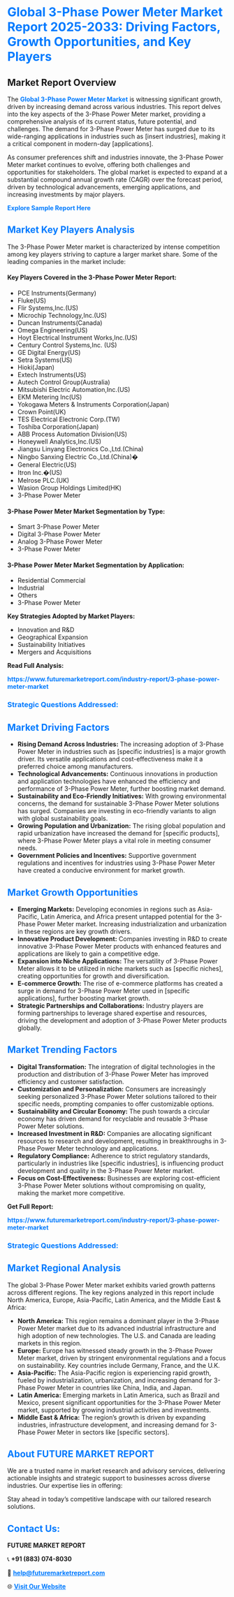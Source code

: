 <h1 style="color: #007BFF;">Global 3-Phase Power Meter Market Report 2025-2033: Driving Factors, Growth Opportunities, and Key Players</h1>

<section id="overview">
<h2>Market Report Overview</h2>
<p>The <a href="https://www.futuremarketreport.com/industry-report/3-phase-power-meter-market" style="color: #007BFF; text-decoration: none;"><strong>Global 3-Phase Power Meter Market</strong></a> is witnessing significant growth, driven by increasing demand across various industries. This report delves into the key aspects of the 3-Phase Power Meter market, providing a comprehensive analysis of its current status, future potential, and challenges. The demand for 3-Phase Power Meter has surged due to its wide-ranging applications in industries such as [insert industries], making it a critical component in modern-day [applications].</p>
<p>As consumer preferences shift and industries innovate, the 3-Phase Power Meter market continues to evolve, offering both challenges and opportunities for stakeholders. The global market is expected to expand at a substantial compound annual growth rate (CAGR) over the forecast period, driven by technological advancements, emerging applications, and increasing investments by major players.</p>
</section>

<section id="overview">
<p><a href="https://www.futuremarketreport.com/request-sample/reportId=100326" style="color: #007BFF; text-decoration: none;"><strong>Explore Sample Report Here</strong></a></p>
</section>

<section id="key-players">
<h2 style="color: #007BFF;">Market Key Players Analysis</h2>
<p>The 3-Phase Power Meter market is characterized by intense competition among key players striving to capture a larger market share. Some of the leading companies in the market include:</p>
<h4>Key Players Covered in the 3-Phase Power Meter Report:</h4>
<ul><li>PCE Instruments(Germany)</li><li>Fluke(US)</li><li>Flir Systems,Inc.(US)</li><li>Microchip Technology,Inc.(US)</li><li>Duncan Instruments(Canada)</li><li>Omega Engineering(US)</li><li>Hoyt Electrical Instrument Works,Inc.(US)</li><li>Century Control Systems,Inc. (US)</li><li>GE Digital Energy(US)</li><li>Setra Systems(US)</li><li>Hioki(Japan)</li><li>Extech Instruments(US)</li><li>Autech Control Group(Australia)</li><li>Mitsubishi Electric Automation,Inc.(US)</li><li>EKM Metering Inc(US)</li><li>Yokogawa Meters &amp; Instruments Corporation(Japan)</li><li>Crown Point(UK)</li><li>TES Electrical Electronic Corp.(TW)</li><li>Toshiba Corporation(Japan)</li><li>ABB Process Automation Division(US)</li><li>Honeywell Analytics,Inc.(US)</li><li>Jiangsu Linyang Electronics Co.,Ltd.(China)</li><li>Ningbo Sanxing Electric Co.,Ltd.(China)�</li><li>General Electric(US)</li><li>Itron Inc.�(US)</li><li>Melrose PLC.(UK)</li><li>Wasion Group Holdings Limited(HK)</li><li>3-Phase Power Meter</li></ul>
<h4>3-Phase Power Meter Market Segmentation by Type:</h4>
<ul><li>Smart 3-Phase Power Meter</li><li>Digital 3-Phase Power Meter</li><li>Analog 3-Phase Power Meter</li><li>3-Phase Power Meter</li></ul>

<h4>3-Phase Power Meter Market Segmentation by Application:</h4>
<ul><li>Residential Commercial</li><li>Industrial</li><li>Others</li><li>3-Phase Power Meter</li></ul>
<p><strong>Key Strategies Adopted by Market Players:</strong></p>
<ul>
<li>Innovation and R&D</li>
<li>Geographical Expansion</li>
<li>Sustainability Initiatives</li>
<li>Mergers and Acquisitions</li>
</ul>
</section>

<section>
<p><strong>Read Full Analysis: </strong></p><a href="https://www.futuremarketreport.com/industry-report/3-phase-power-meter-market" style="color: #007BFF; text-decoration: none;"><strong>https://www.futuremarketreport.com/industry-report/3-phase-power-meter-market</strong></a>
<h3 style="color: #007BFF;">Strategic Questions Addressed:</h3>
</section>

<section id="driving-factors">
<h2 style="color: #007BFF;">Market Driving Factors</h2>
<ul>
<li><strong>Rising Demand Across Industries:</strong> The increasing adoption of 3-Phase Power Meter in industries such as [specific industries] is a major growth driver. Its versatile applications and cost-effectiveness make it a preferred choice among manufacturers.</li>
<li><strong>Technological Advancements:</strong> Continuous innovations in production and application technologies have enhanced the efficiency and performance of 3-Phase Power Meter, further boosting market demand.</li>
<li><strong>Sustainability and Eco-Friendly Initiatives:</strong> With growing environmental concerns, the demand for sustainable 3-Phase Power Meter solutions has surged. Companies are investing in eco-friendly variants to align with global sustainability goals.</li>
<li><strong>Growing Population and Urbanization:</strong> The rising global population and rapid urbanization have increased the demand for [specific products], where 3-Phase Power Meter plays a vital role in meeting consumer needs.</li>
<li><strong>Government Policies and Incentives:</strong> Supportive government regulations and incentives for industries using 3-Phase Power Meter have created a conducive environment for market growth.</li>
</ul>
</section>

<section id="growth-opportunities">
<h2 style="color: #007BFF;">Market Growth Opportunities</h2>
<ul>
<li><strong>Emerging Markets:</strong> Developing economies in regions such as Asia-Pacific, Latin America, and Africa present untapped potential for the 3-Phase Power Meter market. Increasing industrialization and urbanization in these regions are key growth drivers.</li>
<li><strong>Innovative Product Development:</strong> Companies investing in R&D to create innovative 3-Phase Power Meter products with enhanced features and applications are likely to gain a competitive edge.</li>
<li><strong>Expansion into Niche Applications:</strong> The versatility of 3-Phase Power Meter allows it to be utilized in niche markets such as [specific niches], creating opportunities for growth and diversification.</li>
<li><strong>E-commerce Growth:</strong> The rise of e-commerce platforms has created a surge in demand for 3-Phase Power Meter used in [specific applications], further boosting market growth.</li>
<li><strong>Strategic Partnerships and Collaborations:</strong> Industry players are forming partnerships to leverage shared expertise and resources, driving the development and adoption of 3-Phase Power Meter products globally.</li>
</ul>
</section>

<section id="trending-factors">
<h2 style="color: #007BFF;">Market Trending Factors</h2>
<ul>
<li><strong>Digital Transformation:</strong> The integration of digital technologies in the production and distribution of 3-Phase Power Meter has improved efficiency and customer satisfaction.</li>
<li><strong>Customization and Personalization:</strong> Consumers are increasingly seeking personalized 3-Phase Power Meter solutions tailored to their specific needs, prompting companies to offer customizable options.</li>
<li><strong>Sustainability and Circular Economy:</strong> The push towards a circular economy has driven demand for recyclable and reusable 3-Phase Power Meter solutions.</li>
<li><strong>Increased Investment in R&D:</strong> Companies are allocating significant resources to research and development, resulting in breakthroughs in 3-Phase Power Meter technology and applications.</li>
<li><strong>Regulatory Compliance:</strong> Adherence to strict regulatory standards, particularly in industries like [specific industries], is influencing product development and quality in the 3-Phase Power Meter market.</li>
<li><strong>Focus on Cost-Effectiveness:</strong> Businesses are exploring cost-efficient 3-Phase Power Meter solutions without compromising on quality, making the market more competitive.</li>
</ul>
</section>

<section>
<p><strong>Get Full Report: </strong></p><a href="https://www.futuremarketreport.com/industry-report/3-phase-power-meter-market" style="color: #007BFF; text-decoration: none;"><strong>https://www.futuremarketreport.com/industry-report/3-phase-power-meter-market</strong></a>
<h3 style="color: #007BFF;">Strategic Questions Addressed:</h3>
</section>


<section id="regional-analysis">
<h2 style="color: #007BFF;">Market Regional Analysis</h2>
<p>The global 3-Phase Power Meter market exhibits varied growth patterns across different regions. The key regions analyzed in this report include North America, Europe, Asia-Pacific, Latin America, and the Middle East & Africa:</p>
<ul>
<li><strong>North America:</strong> This region remains a dominant player in the 3-Phase Power Meter market due to its advanced industrial infrastructure and high adoption of new technologies. The U.S. and Canada are leading markets in this region.</li>
<li><strong>Europe:</strong> Europe has witnessed steady growth in the 3-Phase Power Meter market, driven by stringent environmental regulations and a focus on sustainability. Key countries include Germany, France, and the U.K.</li>
<li><strong>Asia-Pacific:</strong> The Asia-Pacific region is experiencing rapid growth, fueled by industrialization, urbanization, and increasing demand for 3-Phase Power Meter in countries like China, India, and Japan.</li>
<li><strong>Latin America:</strong> Emerging markets in Latin America, such as Brazil and Mexico, present significant opportunities for the 3-Phase Power Meter market, supported by growing industrial activities and investments.</li>
<li><strong>Middle East & Africa:</strong> The region’s growth is driven by expanding industries, infrastructure development, and increasing demand for 3-Phase Power Meter in sectors like [specific sectors].</li>
</ul>
</section>

<footer>
<h2 style="color: #007BFF;">About FUTURE MARKET REPORT</h2>
<p>We are a trusted name in market research and advisory services, delivering actionable insights and strategic support to businesses across diverse industries. Our expertise lies in offering:</p>

<p>Stay ahead in today’s competitive landscape with our tailored research solutions.</p>

<h2 style="color: #007BFF;">Contact Us:</h2>
<p><strong>FUTURE MARKET REPORT</strong></p>
<p>📞 <strong>+91 (883) 074-8030</strong></p>
<p>📧 <strong><a href="mailto:help@futuremarketreport.com" style="color: #007BFF;">help@futuremarketreport.com</a></strong></p>
<p>🌐 <strong><a href="https://www.futuremarketreport.com/" style="color: #007BFF;">Visit Our Website</a></strong></p>
</footer>